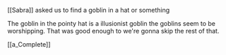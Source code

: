 [[Sabra]] asked us to find a goblin in a hat or something

The goblin in the pointy hat is a illusionist goblin the goblins seem to be worshipping. That was good enough to we're gonna skip the rest of that.

[[a_Complete]]
